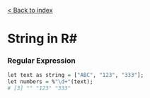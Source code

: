 [&lt; Back to index](../)

# String in R#

### Regular Expression

```R
let text as string = ["ABC", "123", "333"];
let numbers = %"\d+"(text);
# [3] "" "123" "333"
```